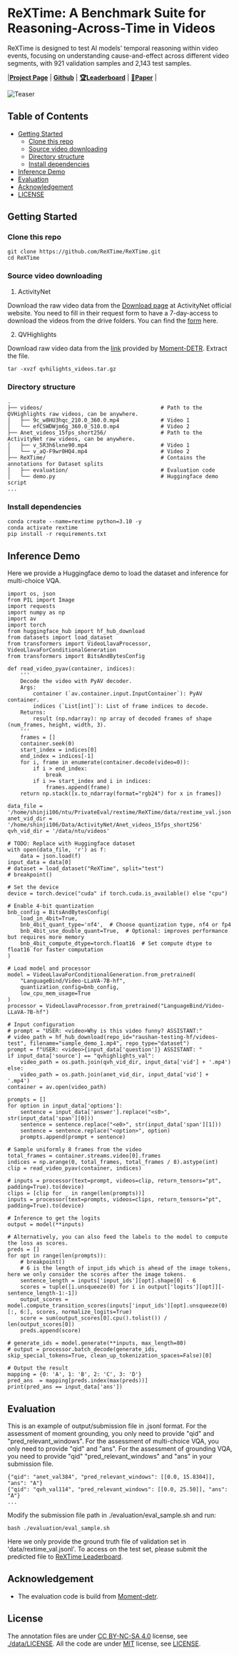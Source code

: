 # ReXTime: A Benchmark Suite for Reasoning-Across-Time in Videos

ReXTime is designed to test AI models' temporal reasoning within video events, focusing on understanding cause-and-effect across different video segments, with 921 validation samples and 2,143 test samples.

|[**Project Page**](https://rextime.github.io/) | [**Github**](https://github.com/ReXTime/ReXTime) | [**🏆Leaderboard**](https://eval.ai/web/challenges/challenge-page/2326/overview) | [**📖Paper**]() |

![Teaser](./images/teaser_v5.png)

## Table of Contents

* [Getting Started](#getting-started)
    * [Clone this repo](#clone-this-repo)
    * [Source video downloading](#source-video-downloading)
    * [Directory structure](#directory-structure)
    * [Install dependencies](#install-dependencies)
* [Inference Demo](#inference-demo)
* [Evaluation](#evaluation)
* [Acknowledgement](#acknowledgement)
* [LICENSE](#license)

## Getting Started 

### Clone this repo

```
git clone https://github.com/ReXTime/ReXTime.git
cd ReXTime
```

### Source video downloading

1. ActivityNet

Download the raw video data from the [Download page](http://activity-net.org/download.html) at ActivityNet official website. You need to fill in their request form to have a 7-day-access to download the videos from the drive folders. You can find the [form](https://docs.google.com/forms/d/e/1FAIpQLSeKaFq9ZfcmZ7W0B0PbEhfbTHY41GeEgwsa7WobJgGUhn4DTQ/viewform) here.

2. QVHighlights

Download raw video data from the [link]((https://nlp.cs.unc.edu/data/jielei/qvh/qvhilights_videos.tar.gz)) provided by [Moment-DETR](https://github.com/jayleicn/moment_detr). Extract the file.
```
tar -xvzf qvhilights_videos.tar.gz
```

### Directory structure

```
.
├── videos/                                     # Path to the QVHighlights raw videos, can be anywhere.
│   ├── 9c_w8HU3hqc_210.0_360.0.mp4             # Video 1
│   └── efCSWDWjm6g_360.0_510.0.mp4             # Video 2
├── Anet_videos_15fps_short256/                 # Path to the ActivityNet raw videos, can be anywhere.
│   ├── v_5R3h6lxne90.mp4                       # Video 1
│   └── v_aQ-F9wr0HQ4.mp4                       # Video 2
├── ReXTime/                                    # Contains the annotations for Dataset splits
│   ├── evaluation/                             # Evaluation code
│   └── demo.py                                 # Huggingface demo script
...
```

### Install dependencies

```
conda create --name=rextime python=3.10 -y
conda activate rextime
pip install -r requirements.txt
```

## Inference Demo
Here we provide a Huggingface demo to load the dataset and inference for multi-choice VQA.
```
import os, json
from PIL import Image
import requests
import numpy as np
import av
import torch
from huggingface_hub import hf_hub_download
from datasets import load_dataset
from transformers import VideoLlavaProcessor, VideoLlavaForConditionalGeneration
from transformers import BitsAndBytesConfig

def read_video_pyav(container, indices):
    '''
    Decode the video with PyAV decoder.
    Args:
        container (`av.container.input.InputContainer`): PyAV container.
        indices (`List[int]`): List of frame indices to decode.
    Returns:
        result (np.ndarray): np array of decoded frames of shape (num_frames, height, width, 3).
    '''
    frames = []
    container.seek(0)
    start_index = indices[0]
    end_index = indices[-1]
    for i, frame in enumerate(container.decode(video=0)):
        if i > end_index:
            break
        if i >= start_index and i in indices:
            frames.append(frame)
    return np.stack([x.to_ndarray(format="rgb24") for x in frames])

data_file = '/home/shinji106/ntu/PrivateEval/rextime/ReXTime/data/rextime_val.json'
anet_vid_dir = '/home/shinji106/Data/ActivityNet/Anet_videos_15fps_short256'
qvh_vid_dir = '/data/ntu/videos'

# TODO: Replace with Huggingface dataset
with open(data_file, 'r') as f:
    data = json.load(f)
input_data = data[0]
# dataset = load_dataset("ReXTime", split="test")
# breakpoint()

# Set the device
device = torch.device("cuda" if torch.cuda.is_available() else "cpu")

# Enable 4-bit quantization
bnb_config = BitsAndBytesConfig(
    load_in_4bit=True,
    bnb_4bit_quant_type='nf4',  # Choose quantization type, nf4 or fp4
    bnb_4bit_use_double_quant=True,  # Optional: improves performance but requires more memory
    bnb_4bit_compute_dtype=torch.float16  # Set compute dtype to float16 for faster computation
)

# Load model and processor
model = VideoLlavaForConditionalGeneration.from_pretrained(
    "LanguageBind/Video-LLaVA-7B-hf",
    quantization_config=bnb_config,
    low_cpu_mem_usage=True
)
processor = VideoLlavaProcessor.from_pretrained("LanguageBind/Video-LLaVA-7B-hf")

# Input configuration
# prompt = "USER: <video>Why is this video funny? ASSISTANT:"
# video_path = hf_hub_download(repo_id="raushan-testing-hf/videos-test", filename="sample_demo_1.mp4", repo_type="dataset")
prompt = f"USER: <video>{input_data['question']} ASSISTANT: "
if input_data['source'] == "qvhighlights_val":
    video_path = os.path.join(qvh_vid_dir, input_data['vid'] + '.mp4')
else:
    video_path = os.path.join(anet_vid_dir, input_data['vid'] + '.mp4')
container = av.open(video_path)

prompts = []
for option in input_data['options']:
    sentence = input_data['answer'].replace("<s0>", str(input_data['span'][0]))
    sentence = sentence.replace("<e0>", str(input_data['span'][1]))
    sentence = sentence.replace("<option>", option)
    prompts.append(prompt + sentence)

# Sample uniformly 8 frames from the video
total_frames = container.streams.video[0].frames
indices = np.arange(0, total_frames, total_frames / 8).astype(int)
clip = read_video_pyav(container, indices)

# inputs = processor(text=prompt, videos=clip, return_tensors="pt", padding=True).to(device)
clips = [clip for _ in range(len(prompts))]
inputs = processor(text=prompts, videos=clips, return_tensors="pt", padding=True).to(device)

# Inference to get the logits
output = model(**inputs)

# Alternatively, you can also feed the labels to the model to compute the loss as scores.
preds = []
for opt in range(len(prompts)):
    # breakpoint()
    # 6 is the length of input_ids which is ahead of the image tokens, here we only consider the scores after the image tokens.
    sentence_length = inputs['input_ids'][opt].shape[0] - 6
    scores = tuple([i.unsqueeze(0) for i in output['logits'][opt]][-sentence_length-1:-1])
    output_scores = model.compute_transition_scores(inputs['input_ids'][opt].unsqueeze(0)[:, 6:], scores, normalize_logits=True)
    score = sum(output_scores[0].cpu().tolist()) / len(output_scores[0])
    preds.append(score)

# generate_ids = model.generate(**inputs, max_length=80)
# output = processor.batch_decode(generate_ids, skip_special_tokens=True, clean_up_tokenization_spaces=False)[0]

# Output the result
mapping = {0: 'A', 1: 'B', 2: 'C', 3: 'D'}
pred_ans  = mapping[preds.index(max(preds))]
print(pred_ans == input_data['ans'])

```

## Evaluation

This is an example of output/submission file in .jsonl format. For the assessment of moment grounding, you only need to provide "qid" and "pred_relevant_windows". For the assessment of multi-choice VQA, you only need to provide "qid" and "ans". For the assessment of grounding VQA, you need to provide "qid" "pred_relevant_windows" and "ans" in your submission file.
```
{"qid": "anet_val384", "pred_relevant_windows": [[0.0, 15.8304]], "ans": "A"}
{"qid": "qvh_val114", "pred_relevant_windows": [[0.0, 25.50]], "ans": "A"}
...
```

Modify the submission file path in ./evaluation/eval_sample.sh and run:

```
bash ./evaluation/eval_sample.sh
```

Here we only provide the ground truth file of validation set in 'data/rextime_val.jsonl'. To access on the test set, please submit the predicted file to [ReXTime Leaderboard](https://codalab.lisn.upsaclay.fr/competitions/19544?secret_key=4ac51fd2-1349-45c3-900e-9144217413a1).

## Acknowledgement
* The evaluation code is build from [Moment-detr](https://github.com/jayleicn/moment_detr). 

## License
The annotation files are under [CC BY-NC-SA 4.0](https://creativecommons.org/licenses/by-nc-sa/4.0/) license, see [./data/LICENSE](data/LICENSE). All the code are under [MIT](https://opensource.org/licenses/MIT) license, see [LICENSE](./LICENSE).

<!--
**GTR-Benchmark/GTR-Benchmark** is a ✨ _special_ ✨ repository because its `README.md` (this file) appears on your GitHub profile.

Here are some ideas to get you started:

- 🔭 I’m currently working on ...
- 🌱 I’m currently learning ...
- 👯 I’m looking to collaborate on ...
- 🤔 I’m looking for help with ...
- 💬 Ask me about ...
- 📫 How to reach me: ...
- 😄 Pronouns: ...
- ⚡ Fun fact: ...
-->
